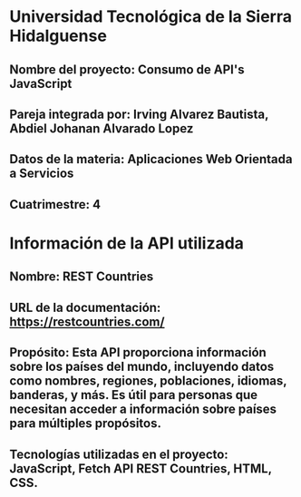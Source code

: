 # Universidad Tecnológica de la Sierra Hidalguense

## Nombre del proyecto: Consumo de API's JavaScript

## Pareja integrada por: Irving Alvarez Bautista, Abdiel Johanan Alvarado Lopez

## Datos de la materia: Aplicaciones Web Orientada a Servicios

## Cuatrimestre: 4

# Información de la API utilizada

## Nombre: REST Countries

## URL de la documentación: https://restcountries.com/

## Propósito: Esta API proporciona información sobre los países del mundo, incluyendo datos como nombres, regiones, poblaciones, idiomas, banderas, y más. Es útil para personas que necesitan acceder a información sobre países para múltiples propósitos.

## Tecnologías utilizadas en el proyecto: JavaScript, Fetch API REST Countries, HTML, CSS.
